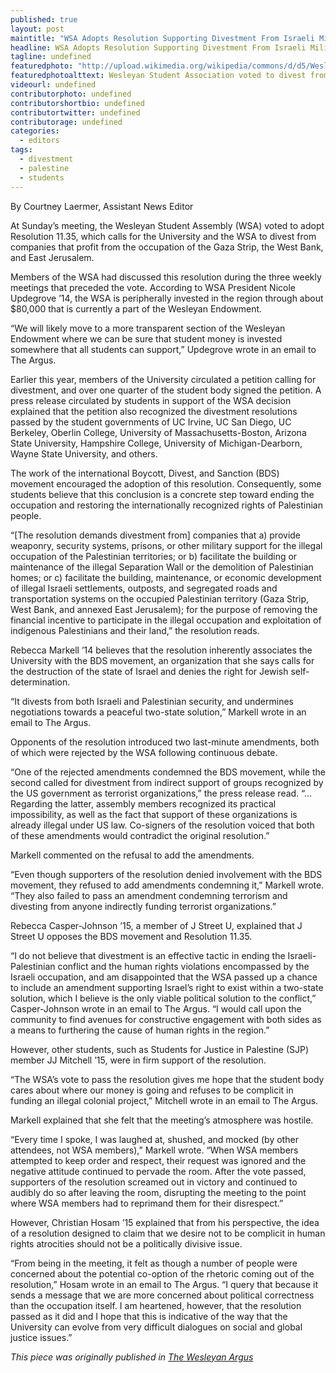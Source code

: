 ```yaml
---
published: true
layout: post
maintitle: "WSA Adopts Resolution Supporting Divestment From Israeli Military Occupation of Palestine - {Young}ist"
headline: WSA Adopts Resolution Supporting Divestment From Israeli Military Occupation of Palestine
tagline: undefined
featuredphoto: "http://upload.wikimedia.org/wikipedia/commons/d/d5/Wesleyan_University_Middletown_CT.jpg"
featuredphotoalttext: Wesleyan Student Association voted to divest from companies that profit from occupied territories in Palestine.
videourl: undefined
contributorphoto: undefined
contributorshortbio: undefined
contributortwitter: undefined
contributorage: undefined
categories: 
  - editors
tags: 
  - divestment
  - palestine
  - students
---
```


By Courtney Laermer, Assistant News Editor

At Sunday’s meeting, the Wesleyan Student Assembly (WSA) voted to adopt Resolution 11.35, which calls for the University and the WSA to divest from companies that profit from the occupation of the Gaza Strip, the West Bank, and East Jerusalem.

Members of the WSA had discussed this resolution during the three weekly meetings that preceded the vote. According to WSA President Nicole Updegrove ’14, the WSA is peripherally invested in the region through about $80,000 that is currently a part of the Wesleyan Endowment.

“We will likely move to a more transparent section of the Wesleyan Endowment where we can be sure that student money is invested somewhere that all students can support,” Updegrove wrote in an email to The Argus.

Earlier this year, members of the University circulated a petition calling for divestment, and over one quarter of the student body signed the petition. A press release circulated by students in support of the WSA decision explained that the petition also recognized the divestment resolutions passed by the student governments of UC Irvine, UC San Diego, UC Berkeley, Oberlin College, University of Massachusetts-Boston, Arizona State University, Hampshire College, University of Michigan-Dearborn, Wayne State University, and others.

The work of the international Boycott, Divest, and Sanction (BDS) movement encouraged the adoption of this resolution. Consequently, some students believe that this conclusion is a concrete step toward ending the occupation and restoring the internationally recognized rights of Palestinian people.

“[The resolution demands divestment from] companies that a) provide weaponry, security systems, prisons, or other military support for the illegal occupation of the Palestinian territories; or b) facilitate the building or maintenance of the illegal Separation Wall or the demolition of Palestinian homes; or c) facilitate the building, maintenance, or economic development of illegal Israeli settlements, outposts, and segregated roads and transportation systems on the occupied Palestinian territory (Gaza Strip, West Bank, and annexed East Jerusalem); for the purpose of removing the financial incentive to participate in the illegal occupation and exploitation of indigenous Palestinians and their land,” the resolution reads.

Rebecca Markell ’14 believes that the resolution inherently associates the University with the BDS movement, an organization that she says calls for the destruction of the state of Israel and denies the right for Jewish self-determination.

“It divests from both Israeli and Palestinian security, and undermines negotiations towards a peaceful two-state solution,” Markell wrote in an email to The Argus.

Opponents of the resolution introduced two last-minute amendments, both of which were rejected by the WSA following continuous debate.

“One of the rejected amendments condemned the BDS movement, while the second called for divestment from indirect support of groups recognized by the US government as terrorist organizations,” the press release read. “…Regarding the latter, assembly members recognized its practical impossibility, as well as the fact that support of these organizations is already illegal under US law. Co-signers of the resolution voiced that both of these amendments would contradict the original resolution.”

Markell commented on the refusal to add the amendments.

“Even though supporters of the resolution denied involvement with the BDS movement, they refused to add amendments condemning it,” Markell wrote. “They also failed to pass an amendment condemning terrorism and divesting from anyone indirectly funding terrorist organizations.”

Rebecca Casper-Johnson ’15, a member of J Street U, explained that J Street U opposes the BDS movement and Resolution 11.35.

“I do not believe that divestment is an effective tactic in ending the Israeli-Palestinian conflict and the human rights violations encompassed by the Israeli occupation, and am disappointed that the WSA passed up a chance to include an amendment supporting Israel’s right to exist within a two-state solution, which I believe is the only viable political solution to the conflict,” Casper-Johnson wrote in an email to The Argus. “I would call upon the community to find avenues for constructive engagement with both sides as a means to furthering the cause of human rights in the region.”

However, other students, such as Students for Justice in Palestine (SJP) member JJ Mitchell ’15, were in firm support of the resolution.

“The WSA’s vote to pass the resolution gives me hope that the student body cares about where our money is going and refuses to be complicit in funding an illegal colonial project,” Mitchell wrote in an email to The Argus.

Markell explained that she felt that the meeting’s atmosphere was hostile.

“Every time I spoke, I was laughed at, shushed, and mocked (by other attendees, not WSA members),” Markell wrote. “When WSA members attempted to keep order and respect, their request was ignored and the negative attitude continued to pervade the room. After the vote passed, supporters of the resolution screamed out in victory and continued to audibly do so after leaving the room, disrupting the meeting to the point where WSA members had to reprimand them for their disrespect.”

However, Christian Hosam ’15 explained that from his perspective, the idea of a resolution designed to claim that we desire not to be complicit in human rights atrocities should not be a politically divisive issue.

“From being in the meeting, it felt as though a number of people were concerned about the potential co-option of the rhetoric coming out of the resolution,” Hosam wrote in an email to The Argus. “I query that because it sends a message that we are more concerned about political correctness than the occupation itself. I am heartened, however, that the resolution passed as it did and I hope that this is indicative of the way that the University can evolve from very difficult dialogues on social and global justice issues.”

_This piece was originally published in [The Wesleyan Argus](http://wesleyanargus.com/2014/05/05/wsa-resolution-concerning-wesleyan-divestment-from-companies-profiting-from-or-contributing-to-illegal-occupation-of-palestine/)_
